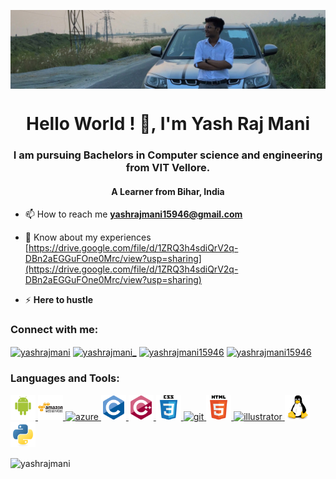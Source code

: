 <a > <img align="center" src="https://github.com/yashrajmani/yashrajmani/blob/main/1605167632861.jpg"/></a>

<h1 align="center">Hello World ! 👋, I'm Yash Raj Mani</h1>
<h3 align="center">I am pursuing Bachelors in Computer science and engineering from VIT Vellore.</h3>
  <h4 align="center">A Learner from Bihar, India</h4>

- 📫 How to reach me **yashrajmani15946@gmail.com**

- 📄 Know about my experiences [https://drive.google.com/file/d/1ZRQ3h4sdiQrV2q-DBn2aEGGuFOne0Mrc/view?usp=sharing](https://drive.google.com/file/d/1ZRQ3h4sdiQrV2q-DBn2aEGGuFOne0Mrc/view?usp=sharing)

- ⚡ **Here to hustle**

<h3 align="left">Connect with me:</h3>
<p align="left">
<a href="https://linkedin.com/in/yashrajmani" target="blank"><img align="center" src="https://raw.githubusercontent.com/rahuldkjain/github-profile-readme-generator/master/src/images/icons/Social/linked-in-alt.svg" alt="yashrajmani" height="30" width="40" /></a>
<a href="https://instagram.com/yashrajmani_" target="blank"><img align="center" src="https://raw.githubusercontent.com/rahuldkjain/github-profile-readme-generator/master/src/images/icons/Social/instagram.svg" alt="yashrajmani_" height="30" width="40" /></a>
<a href="https://www.hackerrank.com/yashrajmani15946" target="blank"><img align="center" src="https://raw.githubusercontent.com/rahuldkjain/github-profile-readme-generator/master/src/images/icons/Social/hackerrank.svg" alt="yashrajmani15946" height="30" width="40" /></a>
<a href="https://auth.geeksforgeeks.org/user/yashrajmani15946" target="blank"><img align="center" src="https://raw.githubusercontent.com/rahuldkjain/github-profile-readme-generator/master/src/images/icons/Social/geeks-for-geeks.svg" alt="yashrajmani15946" height="30" width="40" /></a>
</p>

<h3 align="left">Languages and Tools:</h3>
<p align="left"> <a href="https://developer.android.com" target="_blank"> <img src="https://raw.githubusercontent.com/devicons/devicon/master/icons/android/android-original-wordmark.svg" alt="android" width="40" height="40"/> </a> <a href="https://aws.amazon.com" target="_blank"> <img src="https://raw.githubusercontent.com/devicons/devicon/master/icons/amazonwebservices/amazonwebservices-original-wordmark.svg" alt="aws" width="40" height="40"/> </a> <a href="https://azure.microsoft.com/en-in/" target="_blank"> <img src="https://www.vectorlogo.zone/logos/microsoft_azure/microsoft_azure-icon.svg" alt="azure" width="40" height="40"/> </a> <a href="https://www.cprogramming.com/" target="_blank"> <img src="https://raw.githubusercontent.com/devicons/devicon/master/icons/c/c-original.svg" alt="c" width="40" height="40"/> </a> <a href="https://www.w3schools.com/cpp/" target="_blank"> <img src="https://raw.githubusercontent.com/devicons/devicon/master/icons/cplusplus/cplusplus-original.svg" alt="cplusplus" width="40" height="40"/> </a> <a href="https://www.w3schools.com/css/" target="_blank"> <img src="https://raw.githubusercontent.com/devicons/devicon/master/icons/css3/css3-original-wordmark.svg" alt="css3" width="40" height="40"/> </a> <a href="https://git-scm.com/" target="_blank"> <img src="https://www.vectorlogo.zone/logos/git-scm/git-scm-icon.svg" alt="git" width="40" height="40"/> </a> <a href="https://www.w3.org/html/" target="_blank"> <img src="https://raw.githubusercontent.com/devicons/devicon/master/icons/html5/html5-original-wordmark.svg" alt="html5" width="40" height="40"/> </a> <a href="https://www.adobe.com/in/products/illustrator.html" target="_blank"> <img src="https://www.vectorlogo.zone/logos/adobe_illustrator/adobe_illustrator-icon.svg" alt="illustrator" width="40" height="40"/> </a> <a href="https://www.linux.org/" target="_blank"> <img src="https://raw.githubusercontent.com/devicons/devicon/master/icons/linux/linux-original.svg" alt="linux" width="40" height="40"/> </a> <a href="https://www.python.org" target="_blank"> <img src="https://raw.githubusercontent.com/devicons/devicon/master/icons/python/python-original.svg" alt="python" width="40" height="40"/> </a> </p>

<p><img align="center" src="https://github-readme-stats.vercel.app/api/top-langs?username=yashrajmani&show_icons=true&locale=en&layout=compact" alt="yashrajmani" /></p>


<!---
yashrajmani/yashrajmani is a ✨ special ✨ repository because its `README.md` (this file) appears on your GitHub profile.
You can click the Preview link to take a look at your changes.
--->
